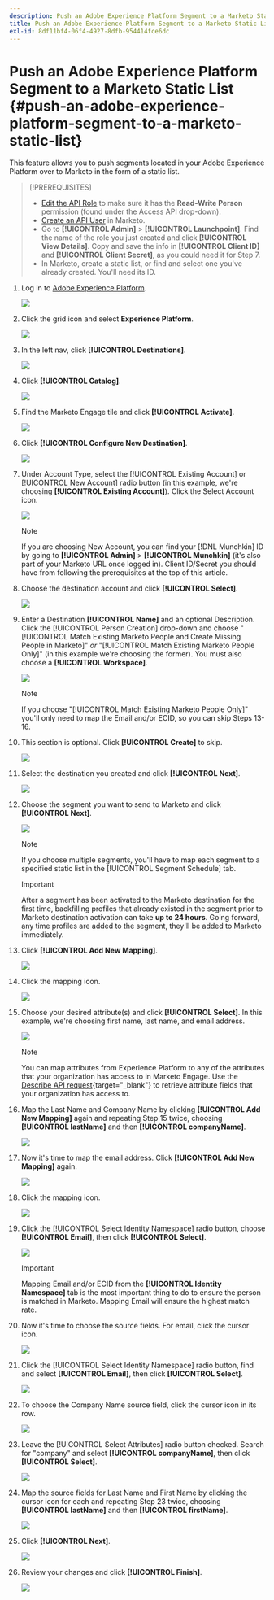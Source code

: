 ```yaml
---
description: Push an Adobe Experience Platform Segment to a Marketo Static List - Marketo Docs - Product Documentation
title: Push an Adobe Experience Platform Segment to a Marketo Static List
exl-id: 8df11bf4-06f4-4927-8dfb-954414fce6dc
---
```

# Push an Adobe Experience Platform Segment to a Marketo Static List {#push-an-adobe-experience-platform-segment-to-a-marketo-static-list}

This feature allows you to push segments located in your Adobe Experience Platform over to Marketo in the form of a static list.

>[!PREREQUISITES]
>
>* [Edit the API Role](/help/marketo/product-docs/administration/users-and-roles/create-delete-edit-and-change-a-user-role.md#edit-an-existing-role) to make sure it has the **Read-Write Person** permission (found under the Access API drop-down).
>* [Create an API User](/help/marketo/product-docs/administration/users-and-roles/create-an-api-only-user.md) in Marketo.
>* Go to **[!UICONTROL Admin]** > **[!UICONTROL Launchpoint]**. Find the name of the role you just created and click **[!UICONTROL View Details]**. Copy and save the info in **[!UICONTROL Client ID]** and **[!UICONTROL Client Secret]**, as you could need it for Step 7.
>* In Marketo, create a static list, or find and select one you've already created. You'll need its ID.

1. Log in to [Adobe Experience Platform](https://experience.adobe.com/).

   ![](assets/push-an-adobe-experience-platform-segment-1.png)

1. Click the grid icon and select **Experience Platform**.

   ![](assets/push-an-adobe-experience-platform-segment-2.png)

1. In the left nav, click **[!UICONTROL Destinations]**.

   ![](assets/push-an-adobe-experience-platform-segment-3.png)

1. Click **[!UICONTROL Catalog]**.

   ![](assets/push-an-adobe-experience-platform-segment-4.png)

1. Find the Marketo Engage tile and click **[!UICONTROL Activate]**.

   ![](assets/push-an-adobe-experience-platform-segment-5.png)

1. Click **[!UICONTROL Configure New Destination]**.

   ![](assets/push-an-adobe-experience-platform-segment-6.png)


1. Under Account Type, select the [!UICONTROL Existing Account] or [!UICONTROL New Account] radio button (in this example, we're choosing **[!UICONTROL Existing Account]**). Click the Select Account icon.

   ![](assets/push-an-adobe-experience-platform-segment-7.png)

   >[!NOTE]
   >
   >If you are choosing New Account, you can find your [!DNL Munchkin] ID by going to **[!UICONTROL Admin]** > **[!UICONTROL Munchkin]** (it's also part of your Marketo URL once logged in). Client ID/Secret you should have from following the prerequisites at the top of this article.

1. Choose the destination account and click **[!UICONTROL Select]**.

   ![](assets/push-an-adobe-experience-platform-segment-8.png)

1. Enter a Destination **[!UICONTROL Name]** and an optional Description. Click the [!UICONTROL Person Creation] drop-down and choose "[!UICONTROL Match Existing Marketo People and Create Missing People in Marketo]" _or_ "[!UICONTROL Match Existing Marketo People Only]" (in this example we're choosing the former). You must also choose a **[!UICONTROL Workspace]**.

   ![](assets/push-an-adobe-experience-platform-segment-9.png)

   >[!NOTE]
   >
   >If you choose "[!UICONTROL Match Existing Marketo People Only]" you'll only need to map the Email and/or ECID, so you can skip Steps 13-16.

1. This section is optional. Click **[!UICONTROL Create]** to skip.

   ![](assets/push-an-adobe-experience-platform-segment-10.png)

1. Select the destination you created and click **[!UICONTROL Next]**.

   ![](assets/push-an-adobe-experience-platform-segment-11.png)

1. Choose the segment you want to send to Marketo and click **[!UICONTROL Next]**.

   ![](assets/push-an-adobe-experience-platform-segment-12.png)

   >[!NOTE]
   >
   >If you choose multiple segments, you'll have to map each segment to a specified static list in the [!UICONTROL Segment Schedule] tab.

   >[!IMPORTANT]
   >
   >After a segment has been activated to the Marketo destination for the first time, backfilling profiles that already existed in the segment prior to Marketo destination activation can take **up to 24 hours**. Going forward, any time profiles are added to the segment, they'll be added to Marketo immediately.

1. Click **[!UICONTROL Add New Mapping]**.

   ![](assets/push-an-adobe-experience-platform-segment-13.png)

1. Click the mapping icon.

   ![](assets/push-an-adobe-experience-platform-segment-14.png)

1. Choose your desired attribute(s) and click **[!UICONTROL Select]**. In this example, we're choosing first name, last name, and email address.

   ![](assets/push-an-adobe-experience-platform-segment-15.png)

   >[!NOTE]
   >
   >You can map attributes from Experience Platform to any of the attributes that your organization has access to in Marketo Engage. Use the [Describe API request](https://developers.marketo.com/rest-api/lead-database/leads/#describe){target="_blank"} to retrieve attribute fields that your organization has access to.

1. Map the Last Name and Company Name by clicking **[!UICONTROL Add New Mapping]** again and repeating Step 15 twice, choosing **[!UICONTROL lastName]** and then **[!UICONTROL companyName]**.

   ![](assets/push-an-adobe-experience-platform-segment-16.png)

1. Now it's time to map the email address. Click **[!UICONTROL Add New Mapping]** again.

   ![](assets/push-an-adobe-experience-platform-segment-17.png)

1. Click the mapping icon.

   ![](assets/push-an-adobe-experience-platform-segment-18.png)

1. Click the [!UICONTROL Select Identity Namespace] radio button, choose  **[!UICONTROL Email]**, then click **[!UICONTROL Select]**.

   ![](assets/push-an-adobe-experience-platform-segment-19.png)

   >[!IMPORTANT]
   >
   >Mapping Email and/or ECID from the **[!UICONTROL Identity Namespace]** tab is the most important thing to do to ensure the person is matched in Marketo. Mapping Email will ensure the highest match rate.

1. Now it's time to choose the source fields. For email, click the cursor icon.

   ![](assets/push-an-adobe-experience-platform-segment-20.png)

1. Click the [!UICONTROL Select Identity Namespace] radio button, find and select **[!UICONTROL Email]**, then click **[!UICONTROL Select]**.

   ![](assets/push-an-adobe-experience-platform-segment-21.png)

1. To choose the Company Name source field, click the cursor icon in its row.

   ![](assets/push-an-adobe-experience-platform-segment-22.png)

1. Leave the [!UICONTROL Select Attributes] radio button checked. Search for "company" and select **[!UICONTROL companyName]**, then click **[!UICONTROL Select]**.

   ![](assets/push-an-adobe-experience-platform-segment-23.png)

1. Map the source fields for Last Name and First Name by clicking the cursor icon for each and repeating Step 23 twice, choosing **[!UICONTROL lastName]** and then **[!UICONTROL firstName]**.

   ![](assets/push-an-adobe-experience-platform-segment-24.png)

1. Click **[!UICONTROL Next]**.

   ![](assets/push-an-adobe-experience-platform-segment-25.png)

1. Review your changes and click **[!UICONTROL Finish]**.

   ![](assets/push-an-adobe-experience-platform-segment-26.png)
